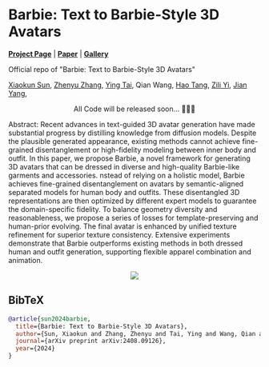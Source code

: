 # Barbie: Text to Barbie-Style 3D Avatars

[**Project Page**](https://xiaokunsun.github.io/Barbie.github.io/) | [**Paper**](https://arxiv.org/pdf/2408.09126) | [**Gallery**](https://drive.google.com/drive/folders/1FXDROWXrnsSQiOZ4vBgA_Yzib3irLNBc?usp=sharing)

Official repo of "Barbie: Text to Barbie-Style 3D Avatars"

[Xiaokun Sun](https://xiaokunsun.github.io/), [Zhenyu Zhang](https://jessezhang92.github.io/), [Ying Tai](https://tyshiwo.github.io/index.html), Qian Wang, [Hao Tang](https://ha0tang.github.io/), [Zili Yi](https://zili-yi.github.io/), [Jian Yang](https://scholar.google.com.hk/citations?user=6CIDtZQAAAAJ), 


<p align="center"> All Code will be released soon... 🚀🚀🚀 </p>

Abstract: Recent advances in text-guided 3D avatar generation have made substantial progress by distilling knowledge from diffusion models. Despite the plausible generated appearance, existing methods cannot achieve fine-grained disentanglement or high-fidelity modeling between inner body and outfit. In this paper, we propose Barbie, a novel framework for generating 3D avatars that can be dressed in diverse and high-quality Barbie-like garments and accessories. nstead of relying on a holistic model, Barbie achieves fine-grained disentanglement on avatars by semantic-aligned separated models for human body and outfits. These disentangled 3D representations are then optimized by different expert models to guarantee the domain-specific fidelity. To balance geometry diversity and reasonableness, we propose a series of losses for template-preserving and human-prior evolving. The final avatar is enhanced by unified texture refinement for superior texture consistency. Extensive experiments demonstrate that Barbie outperforms existing methods in both dressed human and outfit generation, supporting flexible apparel combination and animation.

<p align="center">
    <img src="assets/teaser.png">
</p>


## BibTeX

```bibtex
@article{sun2024barbie,
  title={Barbie: Text to Barbie-Style 3D Avatars},
  author={Sun, Xiaokun and Zhang, Zhenyu and Tai, Ying and Wang, Qian and Tang, Hao and Yi, Zili and Yang, Jian},
  journal={arXiv preprint arXiv:2408.09126},
  year={2024}
}
```
